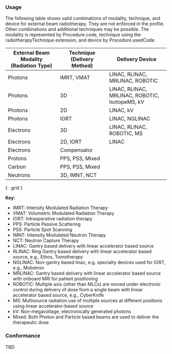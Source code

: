 
### Usage

The following table shows valid combinations of modality, technique, and device for external beam radiotherapy. They are not enforced in the profile. Other combinations and additional techniques may be possible. The modality is represented by Procedure.code, technique using the radiotherapyTechnique extension, and device by Procedure.usedCode.

| **External Beam Modality (Radiation Type)** | **Technique (Delivery Method)** | **Delivery Device**                            |
| ------------------------------------------- | ------------------------------- | ---------------------------------------------- |
| Photons                                     | IMRT, VMAT                      | LINAC, RLINAC, MRLINAC, ROBOTIC                |
| Photons                                     | 3D                              | LINAC, RLINAC, MRLINAC, ROBOTIC, IsotopeMS, kV |
| Photons                                     | 2D                              | LINAC, kV                                      |
| Photons                                     | IORT                            | LINAC, NGLINAC                                 |
| Electrons                                   | 3D                              | LINAC, RLINAC, ROBOTIC, MS                     |
| Electrons                                   | 2D, IORT                        | LINAC                                          |
| Electrons                                   | Compensator                     |                                                |
| Protons                                     | PPS, PSS, Mixed                 |                                                |
| Carbon                                      | PPS, PSS, Mixed                 |                                                |
| Neutrons                                    | 3D, IMNT, NCT                   |                                                |
{: .grid }

**Key:**

* IMRT: Intensity Modulated Radiation Therapy
* VMAT: Volumetric Modulated Radiation Therapy
* IORT: Intraoperative radiation therapy
* PPS: Particle Passive Scattering
* PSS: Particle Spot Scanning
* IMNT: Intensity Modulated Neutron Therapy
* NCT: Neutron Capture Therapy
* LINAC: Gantry based delivery with linear accelerator based source
* RLINAC: Ring Gantry based delivery with linear accelerator based source, e.g., Ethos, Tomotherapy
* NGLINAC: Non-gantry based linac, e.g. specialty devices used for IORT, e.g., Mobetron
* MRLINAC: Gantry based delivery with linear accelerator based source with onboard MRI for patient positioning
* ROBOTIC: Multiple axis (other than MLCs) are moved under electronic control during delivery of dose from a single beam with linear accelerator based source, e.g., CyberKnife
* MS: Multisource radiation use of multiple sources at different positions using linear accelerator-based source
* kV: Non-megavoltage, electronically generated photons
* Mixed: Both Photon and Particle based beams are used to deliver the therapeutic dose

### Conformance

TBD

<br>
